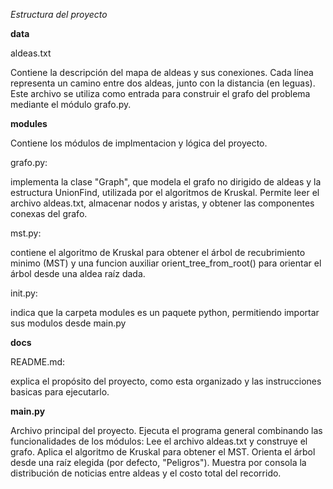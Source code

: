 *Estructura del proyecto*


__data__


aldeas.txt


 Contiene la descripción del mapa de aldeas y sus conexiones.
Cada línea representa un camino entre dos aldeas, junto con la distancia (en leguas).
Este archivo se utiliza como entrada para construir el grafo del problema mediante el módulo grafo.py.

__modules__

Contiene los módulos de implmentacion y lógica del proyecto.

 grafo.py:
 
 implementa la clase "Graph", que modela el grafo no dirigido de aldeas y la estructura UnionFind, utilizada por el algoritmos de Kruskal.
 Permite leer el archivo aldeas.txt, almacenar nodos y aristas, y obtener las componentes conexas del grafo.
 
 mst.py:
 
 contiene el algoritmo de Kruskal para obtener el árbol de recubrimiento minimo (MST) y una funcion auxiliar orient_tree_from_root() para orientar el árbol desde una aldea raíz dada.
 
 init.py:
 
 indica que la carpeta modules es un paquete python, permitiendo importar sus modulos desde main.py

 __docs__
 
 README.md: 
 
 explica el propósito del proyecto, como esta organizado y las instrucciones basicas para ejecutarlo.

 __main.py__

 
 Archivo principal del proyecto.
Ejecuta el programa general combinando las funcionalidades de los módulos:
Lee el archivo aldeas.txt y construye el grafo.
Aplica el algoritmo de Kruskal para obtener el MST.
Orienta el árbol desde una raíz elegida (por defecto, "Peligros").
Muestra por consola la distribución de noticias entre aldeas y el costo total del recorrido.






